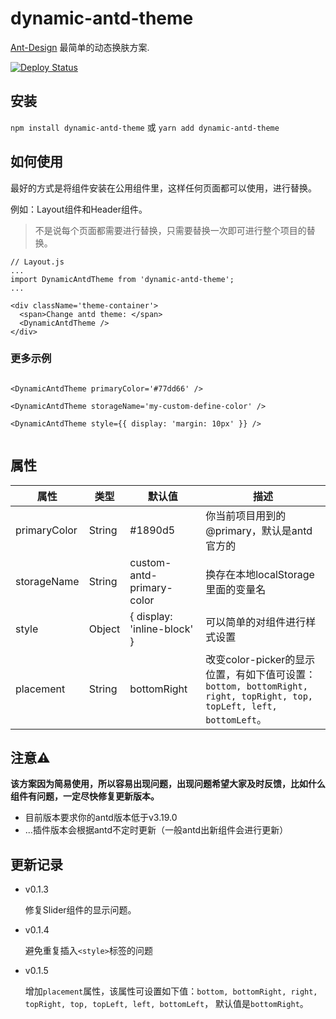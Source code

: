 # dynamic-antd-theme

[Ant-Design](https://ant.design) 最简单的动态换肤方案.

[![Deploy Status](https://circleci.com/gh/zeit/now-desktop.svg?style=shield)](https://dynamic-antd-theme.luffyzh.now.sh/)

## 安装

`npm install dynamic-antd-theme` 或 `yarn add dynamic-antd-theme`


## 如何使用

最好的方式是将组件安装在公用组件里，这样任何页面都可以使用，进行替换。

例如：Layout组件和Header组件。

> 不是说每个页面都需要进行替换，只需要替换一次即可进行整个项目的替换。

```
// Layout.js
...
import DynamicAntdTheme from 'dynamic-antd-theme';
...

<div className='theme-container'>
  <span>Change antd theme: </span>
  <DynamicAntdTheme />
</div>

```
### 更多示例

```

<DynamicAntdTheme primaryColor='#77dd66' />

<DynamicAntdTheme storageName='my-custom-define-color' />

<DynamicAntdTheme style={{ display: 'margin: 10px' }} />


```

## 属性

| 属性       | 类型  |  默认值                  | 描述         |
| ---------- | ------ | --------------------- | ------------ |
| primaryColor   | String | #1890d5 |  你当前项目用到的@primary，默认是antd官方的      |
| storageName   | String |   custom-antd-primary-color  | 换存在本地localStorage里面的变量名    |
| style   | Object |  { display: 'inline-block' }  | 可以简单的对组件进行样式设置  |
| placement   | String | bottomRight |  改变color-picker的显示位置，有如下值可设置：`bottom, bottomRight, right, topRight, top, topLeft, left, bottomLeft`。|

## 注意⚠️

**该方案因为简易使用，所以容易出现问题，出现问题希望大家及时反馈，比如什么组件有问题，一定尽快修复更新版本。**

 - 目前版本要求你的antd版本低于v3.19.0
 - ...插件版本会根据antd不定时更新（一般antd出新组件会进行更新）

## 更新记录

  - v0.1.3
    
    修复Slider组件的显示问题。
   
  - v0.1.4
    
    避免重复插入`<style>`标签的问题

  - v0.1.5
  
    增加`placement`属性，该属性可设置如下值：`bottom, bottomRight, right, topRight, top, topLeft, left, bottomLeft`， 默认值是`bottomRight`。